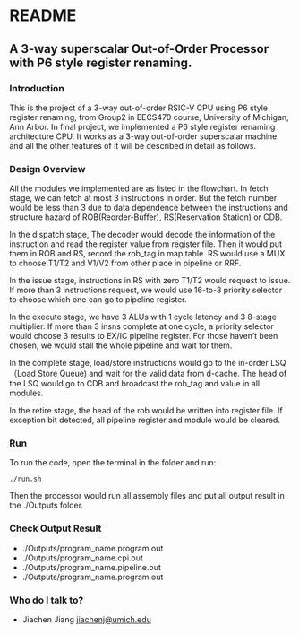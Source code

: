 # README #


## A 3-way superscalar Out-of-Order Processor with P6 style register renaming. ##

### Introduction ###

This is the project of a 3-way out-of-order RSIC-V CPU using P6 style register renaming, from Group2 in EECS470 course, University of Michigan, Ann Arbor. In final project, we implemented a P6 style register renaming architecture CPU. It works as a 3-way out-of-order superscalar machine and all the other features of it will be described in detail as follows. 

### Design Overview ###
All the modules we implemented are as listed in the flowchart. In fetch stage, we can fetch at most 3 instructions in order. But the fetch number would be less than 3 due to data dependence between the instructions and structure hazard of ROB(Reorder-Buffer), RS(Reservation Station) or CDB.

In the dispatch stage, The decoder would decode the information of the instruction and read the register value from register file. Then it would put them in ROB and RS, record the rob_tag in map table. RS would use a MUX to choose T1/T2 and V1/V2 from other place in pipeline or RRF.

In the issue stage, instructions in RS with zero T1/T2 would request to issue. If more than 3 instructions request, we would use 16-to-3 priority selector to choose which one can go to pipeline register.

In the execute stage, we have 3 ALUs with 1 cycle latency and 3 8-stage multiplier. If more than 3 insns complete at one cycle, a priority selector would choose 3 results to EX/IC pipeline register. For those haven’t been chosen, we would stall the whole pipeline and wait for them.

In the complete stage, load/store instructions would go to the in-order LSQ（Load Store Queue) and wait for the valid data from d-cache. The head of the LSQ would go to CDB and broadcast the rob_tag and value in all modules.

In the retire stage, the head of the rob would be written into register file. If exception bit detected, all pipeline register and module would be cleared.

### Run ###
To run the code, open the terminal in the folder and run:
```
./run.sh
```
Then the processor would run all assembly files and put all output result in the ./Outputs folder.

### Check Output Result ###
* ./Outputs/program_name.program.out
* ./Outputs/program_name.cpi.out
* ./Outputs/program_name.pipeline.out
* ./Outputs/program_name.program.out



### Who do I talk to? ###

* Jiachen Jiang jiachenj@umich.edu
